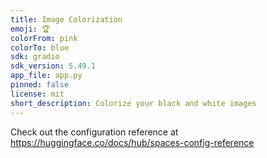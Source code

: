 ```yaml
---
title: Image Colorization
emoji: 🏆
colorFrom: pink
colorTo: blue
sdk: gradio
sdk_version: 5.49.1
app_file: app.py
pinned: false
license: mit
short_description: Colorize your black and white images
---
```


Check out the configuration reference at https://huggingface.co/docs/hub/spaces-config-reference
